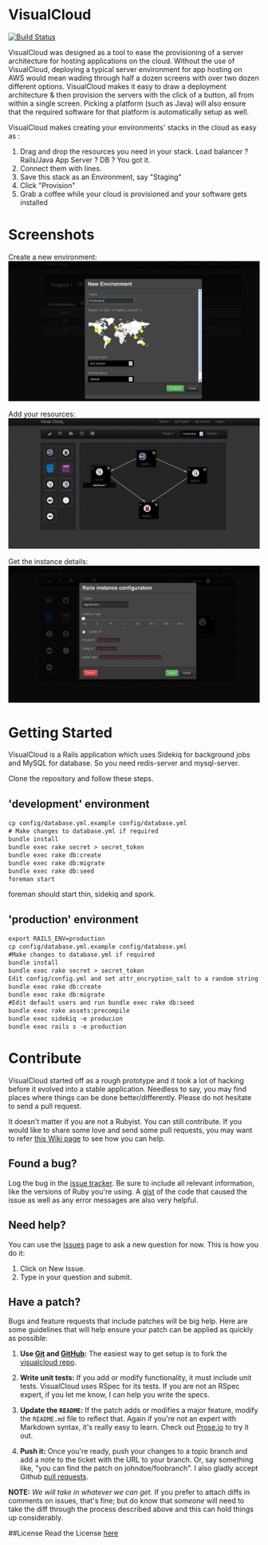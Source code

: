 VisualCloud
============
[![Build Status](https://travis-ci.org/neevtechnologies/visualcloud.png?branch=master)](https://travis-ci.org/neevtechnologies/visualcloud)

VisualCloud was designed as a tool to ease the provisioning of a server architecture for
hosting applications on the cloud. Without the use of VisualCloud, deploying a typical
server environment for app hosting on AWS would mean wading through half a dozen screens
with over two dozen different options. VisualCloud makes it easy to draw a deployment
architecture & then provision the servers with the click of a button, all from within a
single screen. Picking a platform (such as Java) will also ensure that the required software
for that platform is automatically setup as well.

VisualCloud makes creating your environments' stacks in the cloud as easy as :

1. Drag and drop the resources you need in your stack. Load balancer ? Rails/Java App Server ? DB ? You got it.
2. Connect them with lines.
3. Save this stack as an Environment, say "Staging"
4. Click "Provision"
5. Grab a coffee while your cloud is provisioned and your software gets installed

# Screenshots
Create a new environment:
![Configure your environment](/screenshots/environment-config.PNG?raw=true)

Add your resources:
![Add resources](/screenshots/environment.JPG?raw=true)

Get the instance details:
![Instance details](/screenshots/instance.PNG?raw=true)

# Getting Started

VisualCloud is a Rails application which uses Sidekiq for
background jobs and MySQL for database.
So you need redis-server and mysql-server.

Clone the repository and follow these steps.

## 'development' environment

```shell
cp config/database.yml.example config/database.yml
# Make changes to database.yml if required
bundle install
bundle exec rake secret > secret_token
bundle exec rake db:create
bundle exec rake db:migrate
bundle exec rake db:seed
foreman start
```

foreman should start thin, sidekiq and spork.

## 'production' environment
```shell
export RAILS_ENV=production
cp config/database.yml.example config/database.yml
#Make changes to database.yml if required
bundle install
bundle exec rake secret > secret_token
Edit config/config.yml and set attr_encryption_salt to a random string
bundle exec rake db:create
bundle exec rake db:migrate
#Edit default users and run bundle exec rake db:seed
bundle exec rake assets:precompile
bundle exec sidekiq -e producion
bundle exec rails s -e production
```

# Contribute

VisualCloud started off as a rough prototype and it took a lot of hacking
before it evolved into a stable application. Needless to say, you may find
places where things can be done better/differently. Please do not hesitate to
send a pull request.

It doesn't matter if you are not a Rubyist. You can still contribute.
If you would like to share some love and send some pull requests, you may want
to refer [this Wiki page](https://github.com/neevtechnologies/visualcloud/wiki/Contributing-to-VisualCloud) to see how you can help.

## Found a bug?

Log the bug in the [issue tracker](https://github.com/neevtechnologies/visualcloud/issues). Be sure to include all relevant information, like
the versions of Ruby you're using. A [gist](http://gist.github.com/)
of the code that caused the issue as well as any error messages are also very
helpful.

## Need help?

You can use the [Issues](https://github.com/neevtechnologies/visualcloud/issues) page to ask a new question for now. This is how you do it:
1. Click on New Issue.
2. Type in your question and submit.

## Have a patch?

Bugs and feature requests that include patches will be big help.
Here are some guidelines that will help ensure your patch
can be applied as quickly as possible:

1. **Use [Git](http://git-scm.com) and [GitHub](http://github.com):**
   The easiest way to get setup is to fork the
   [visualcloud repo](http://github.com/neevtechnologies/visualcloud/).

2. **Write unit tests:** If you add or modify functionality, it must
   include unit tests. VisualCloud uses RSpec for its tests. If you are not an
   RSpec expert, if you let me know, I can help you write the specs.

3. **Update the `README`:** If the patch adds or modifies a major feature,
   modify the `README.md` file to reflect that. Again if you're not an
   expert with Markdown syntax, it's really easy to learn. Check out [Prose.io](http://prose.io/) to
   try it out.

4. **Push it:** Once you're ready, push your changes to a topic branch
   and add a note to the ticket with the URL to your branch. Or, say
   something like, "you can find the patch on johndoe/foobranch". I also
   gladly accept Github [pull requests](http://help.github.com/pull-requests/).

__NOTE:__ _We will take in whatever we can get._ If you prefer to
attach diffs in comments on issues, that's fine; but do know
that _someone_ will need to take the diff through the process described
above and this can hold things up considerably.


##License
Read the License [here](https://github.com/neevtechnologies/visualcloud/blob/master/LICENSE.txt)

